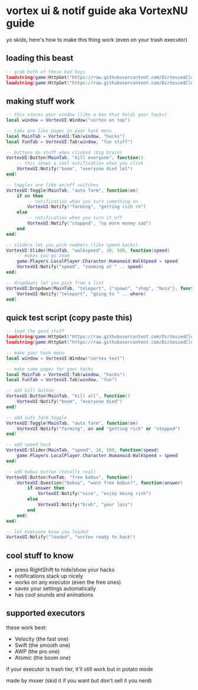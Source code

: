# vortex ui & notif guide aka VortexNU guide

yo skids, here's how to make this thing work (even on your trash executor)

## loading this beast
```lua
-- grab both of these bad boys
loadstring(game:HttpGet("https://raw.githubusercontent.com/DirtosiedCleans/VortexUI/main/Gui.lua"))()
loadstring(game:HttpGet("https://raw.githubusercontent.com/DirtosiedCleans/VortexUI/main/Notif.lua"))()
```

## making stuff work
```lua
-- this stores your window (like a box that holds your hacks)
local window = VortexUI:Window("vortex on top")

-- tabs are like pages in your hack menu
local MainTab = VortexUI:Tab(window, "hacks")
local FunTab = VortexUI:Tab(window, "fun stuff")

-- buttons do stuff when clicked (big brain)
VortexUI:Button(MainTab, "kill everyone", function()
    -- this shows a cool notification when you click
    VortexUI:Notify("boom", "everyone died lol")
end)

-- toggles are like on/off switches
VortexUI:Toggle(MainTab, "auto farm", function(on)
    if on then
        -- notification when you turn something on
        VortexUI:Notify("farming", "getting rich rn")
    else
        -- notification when you turn it off
        VortexUI:Notify("stopped", "no more money sad")
    end
end)

-- sliders let you pick numbers (like speed hacks)
VortexUI:Slider(MainTab, "walkspeed", 16, 500, function(speed)
    -- makes you go zoom
    game.Players.LocalPlayer.Character.Humanoid.WalkSpeed = speed
    VortexUI:Notify("speed", "zooming at " .. speed)
end)

-- dropdowns let you pick from a list
VortexUI:Dropdown(MainTab, "teleport", {"spawn", "shop", "boss"}, function(where)
    VortexUI:Notify("teleport", "going to " .. where)
end)
```

## quick test script (copy paste this)
```lua
-- load the good stuff
loadstring(game:HttpGet("https://raw.githubusercontent.com/DirtosiedCleans/VortexUI/main/Gui.lua"))()
loadstring(game:HttpGet("https://raw.githubusercontent.com/DirtosiedCleans/VortexUI/main/Notif.lua"))()

-- make your hack menu
local window = VortexUI:Window("vortex test")

-- make some pages for your hacks
local MainTab = VortexUI:Tab(window, "hacks")
local FunTab = VortexUI:Tab(window, "fun")

-- add kill button
VortexUI:Button(MainTab, "kill all", function()
    VortexUI:Notify("boom", "everyone died")
end)

-- add auto farm toggle
VortexUI:Toggle(MainTab, "auto farm", function(on)
    VortexUI:Notify("farming", on and "getting rich" or "stopped")
end)

-- add speed hack
VortexUI:Slider(MainTab, "speed", 16, 500, function(speed)
    game.Players.LocalPlayer.Character.Humanoid.WalkSpeed = speed
end)

-- add bobux button (totally real)
VortexUI:Button(FunTab, "free bobux", function()
    VortexUI:Question("bobux", "want free bobux?", function(answer)
        if answer then
            VortexUI:Notify("nice", "enjoy being rich")
        else
            VortexUI:Notify("bruh", "your loss")
        end
    end)
end)

-- let everyone know you loaded
VortexUI:Notify("loaded", "vortex ready to hack")
```

## cool stuff to know
- press RightShift to hide/show your hacks
- notifications stack up nicely
- works on any executor (even the free ones)
- saves your settings automatically
- has cool sounds and animations

## supported executors
these work best:
- Velocity (the fast one)
- Swift (the smooth one)
- AWP (the pro one)
- Atomic (the boom one)

if your executor is trash tier, it'll still work but in potato mode

made by mxxer (skid it if you want but don't sell it you nerd)
